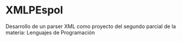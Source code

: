XMLPEspol
=========

Desarrollo de un parser XML como proyecto del segundo parcial de la materia: Lenguajes de Programación
